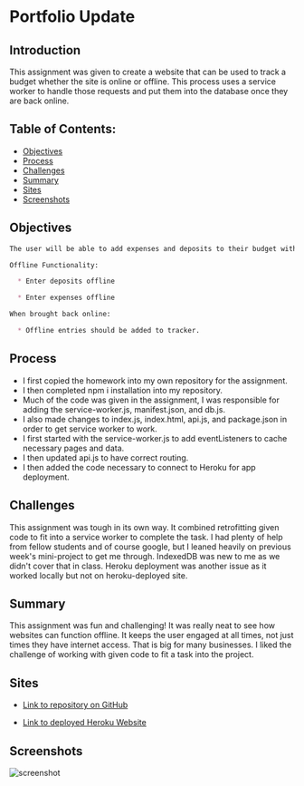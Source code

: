 # Portfolio Update  

## Introduction  

This assignment was given to create a website that can be used to track a budget whether the site is online or offline. This process uses a service worker to handle those requests and put them into the database once they are back online.

## Table of Contents:  
* [Objectives](#Objectives)
* [Process](#Process)
* [Challenges](#Challenges)
* [Summary](#Summary)
* [Sites](#Sites)
* [Screenshots](#Screenshots)

## Objectives  

```md
The user will be able to add expenses and deposits to their budget with or without a connection. When entering transactions offline, they should populate the total when brought back online.

Offline Functionality:

  * Enter deposits offline

  * Enter expenses offline

When brought back online:

  * Offline entries should be added to tracker.
```

## Process  

* I first copied the homework into my own repository for the assignment.  
* I then completed npm i installation into my repository.  
* Much of the code was given in the assignment, I was responsible for adding the service-worker.js, manifest.json, and db.js.  
* I also made changes to index.js, index.html, api.js, and package.json in order to get service worker to work.  
* I first started with the service-worker.js to add eventListeners to cache necessary pages and data.  
* I then updated api.js to have correct routing.  
* I then added the code necessary to connect to Heroku for app deployment.  

## Challenges  

This assignment was tough in its own way. It combined retrofitting given code to fit into a service worker to complete the task. I had plenty of help from fellow students and of course google, but I leaned heavily on previous week's mini-project to get me through. IndexedDB was new to me as we didn't cover that in class. Heroku deployment was another issue as it worked locally but not on heroku-deployed site.    

## Summary  

This assignment was fun and challenging! It was really neat to see how websites can function offline. It keeps the user engaged at all times, not just times they have internet access. That is big for many businesses. I liked the challenge of working with given code to fit a task into the project.  

## Sites  

* [Link to repository on GitHub](https://github.com/j-midgley13/budget-tracker-PWA-hw18)  

* [Link to deployed Heroku Website](https://immense-taiga-97479.herokuapp.com/)  

## Screenshots  

![screenshot](./extras/offline-budget.png)  



